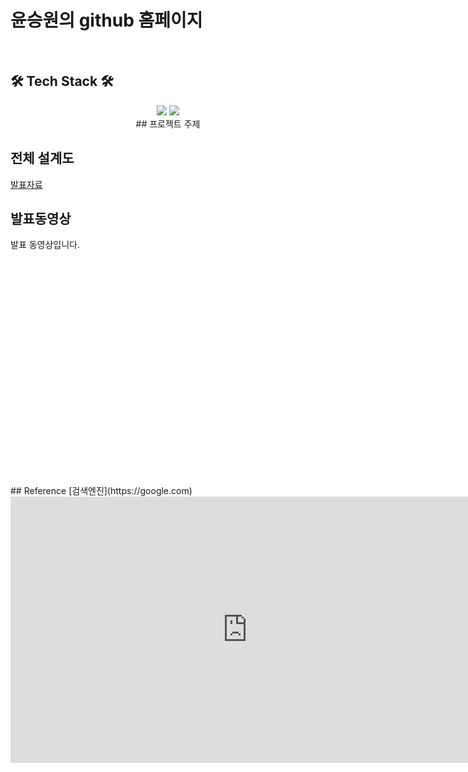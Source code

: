 
# 윤승원의  github 홈페이지
<br>
<h2>🛠 Tech Stack 🛠</h2>

<p align="center">
<img src="https://img.shields.io/badge/Python-17447??&logoWidth=30&style=for-the-badge&logo=python&logoColor=white&fontcolor=white"/>
<img src="https://img.shields.io/badge/R-00599??&logoWidth=30&style=for-the-badge&logo=r&logoColor=white&fontcolor=white"/>
  
<br>
## 프로젝트 주제

## 전체 설계도

[발표자료]()<br>
## 발표동영상
발표 동영상입니다.
<iframe id="ytplayer" type="text/html" width="640" height="360"
src="" frameborder="0"></iframe>
## Reference
[검색엔진](https://google.com)

<br>
<iframe width="758" height="426" src="https://www.youtube.com/embed/e6KLYDVecy0" frameborder="0" allow="accelerometer; autoplay; clipboard-write; encrypted-media; gyroscope; picture-in-picture" allowfullscreen></iframe>

